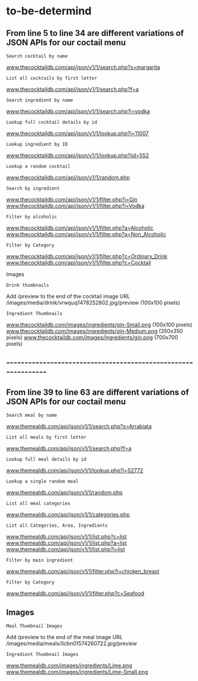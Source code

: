 # to-be-determind

## From line 5 to line 34 are different variations of JSON APIs for our coctail menu

    Search cocktail by name
www.thecocktaildb.com/api/json/v1/1/search.php?s=margarita

    List all cocktails by first letter
www.thecocktaildb.com/api/json/v1/1/search.php?f=a

    Search ingredient by name
www.thecocktaildb.com/api/json/v1/1/search.php?i=vodka

    Lookup full cocktail details by id
www.thecocktaildb.com/api/json/v1/1/lookup.php?i=11007

    Lookup ingredient by ID
www.thecocktaildb.com/api/json/v1/1/lookup.php?iid=552

    Lookup a random cocktail
www.thecocktaildb.com/api/json/v1/1/random.php


    Search by ingredient
www.thecocktaildb.com/api/json/v1/1/filter.php?i=Gin
www.thecocktaildb.com/api/json/v1/1/filter.php?i=Vodka

    Filter by alcoholic
www.thecocktaildb.com/api/json/v1/1/filter.php?a=Alcoholic
www.thecocktaildb.com/api/json/v1/1/filter.php?a=Non_Alcoholic

    Filter by Category
www.thecocktaildb.com/api/json/v1/1/filter.php?c=Ordinary_Drink
www.thecocktaildb.com/api/json/v1/1/filter.php?c=Cocktail

   Images

    Drink thumbnails
Add /preview to the end of the cocktail image URL
/images/media/drink/vrwquq1478252802.jpg/preview (100x100 pixels)

    Ingredient Thumbnails

www.thecocktaildb.com/images/ingredients/gin-Small.png
(100x100 pixels)
www.thecocktaildb.com/images/ingredients/gin-Medium.png
(350x350 pixels)
www.thecocktaildb.com/images/ingredients/gin.png
(700x700 pixels)


## --------------------------------------------------------------

## From line 39 to line 63 are different variations of JSON APIs for our coctail menu

    Search meal by name
www.themealdb.com/api/json/v1/1/search.php?s=Arrabiata

    List all meals by first letter
www.themealdb.com/api/json/v1/1/search.php?f=a

    Lookup full meal details by id
www.themealdb.com/api/json/v1/1/lookup.php?i=52772

    Lookup a single random meal
www.themealdb.com/api/json/v1/1/random.php

    List all meal categories
www.themealdb.com/api/json/v1/1/categories.php

    List all Categories, Area, Ingredients
www.themealdb.com/api/json/v1/1/list.php?c=list
www.themealdb.com/api/json/v1/1/list.php?a=list
www.themealdb.com/api/json/v1/1/list.php?i=list

    Filter by main ingredient
www.themealdb.com/api/json/v1/1/filter.php?i=chicken_breast

    Filter by Category
www.themealdb.com/api/json/v1/1/filter.php?c=Seafood


 ## Images

    Meal Thumbnail Images
Add /preview to the end of the meal image URL
/images/media/meals/llcbn01574260722.jpg/preview

    Ingredient Thumbnail Images
www.themealdb.com/images/ingredients/Lime.png
www.themealdb.com/images/ingredients/Lime-Small.png